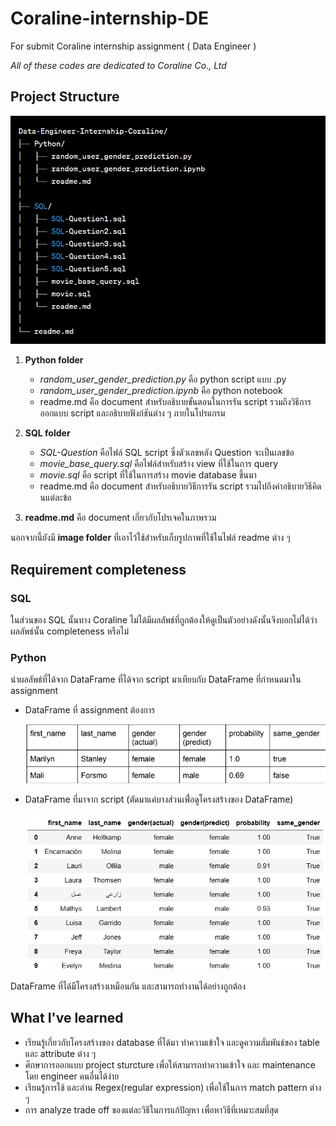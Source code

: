 # Coraline-internship-DE

For submit Coraline internship assignment ( Data Engineer )

*All of these codes are dedicated to Coraline Co., Ltd*

## Project Structure

![project-structure](./image/image-1.png)

1. **Python folder**

   - _random_user_gender_prediction.py_ คือ python script แบบ .py
   - _random_user_gender_prediction.ipynb_ คือ python notebook
   - readme.md คือ document สำหรับอธิบายขั้นตอนในการรัน script รวมถึงวิธีการออกแบบ script และอธิบายฟังก์ชันต่าง ๆ ภายในโปรแกรม

2. **SQL folder**

   - _SQL-Question_ คือไฟล์ SQL script ซึ่งตัวเลขหลัง Question จะเป็นเลขข้อ
   - _movie_base_query.sql_ คือไฟล์สำหรับสร้าง view ที่ใช้ในการ query
   - _movie.sql_ คือ script ที่ใช้ในการสร้าง movie database ขึ้นมา
   - readme.md คือ document สำหรับอธิบายวิธีการรัน script รวมไปถึงคำอธิบายวิธีคิดนแต่ละข้อ

3. **readme.md** คือ document เกี่ยวกับโปรเจคในภาพรวม

นอกจากนี้ยังมี **image folder** ที่เอาไว้ใช้สำหรับเก็บรูปภาพที่ใช้ในไฟล์ readme ต่าง ๆ

## Requirement completeness

### SQL

ในส่วนของ SQL นั้นทาง Coraline ไม่ได้มีผลลัพธ์ที่ถูกต้องให้ดูเป็นตัวอย่างดังนั้นจึงบอกไม่ได้ว่าผลลัพธ์นั้น completeness หรือไม่

### Python

นำผลลัพธ์ที่ได้จาก DataFrame ที่ได้จาก script มาเทียบกับ DataFrame ที่กำหนดมาใน assignment

- DataFrame ที่ assignment ต้องการ
  
  ![Alt text](./image/image-2.png)
  
- DataFrame ที่มาจาก script (ตัดมาแค่บางส่วนเพื่่อดูโครงสร้างของ DataFrame)

  ![Alt text](./image/image-3.png)

DataFrame ที่ได้มีโครงสร้างเหมือนกัน และสามารถทำงานได้อย่างถูกต้อง 

## What I've learned

- เรียนรู้เกี่ยวกับโครงสร้างของ database ที่ได้มา ทำความเข้าใจ และดูความสัมพันธ์ของ table และ attribute ต่าง ๆ
- ศึกษาการออกแบบ project sturcture เพื่อให้สามารถทำความเข้าใจ และ maintenance โดย engineer คนอื่นได้ง่าย
- เรียนรู้การใช้ และอ่าน Regex(regular expression) เพื่อใช้ในการ match pattern ต่าง ๆ
- การ analyze trade off ของแต่ละวิธีในการแก้ปัญหา เพื่อหาวิธีที่เหมาะสมที่สุด
